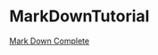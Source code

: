 # MarkDownTutorial
[Mark Down Complete](https://github.com/Hamza-AYJ/MarkDownTutorial/blob/master/bigboyjeff.PNG)
